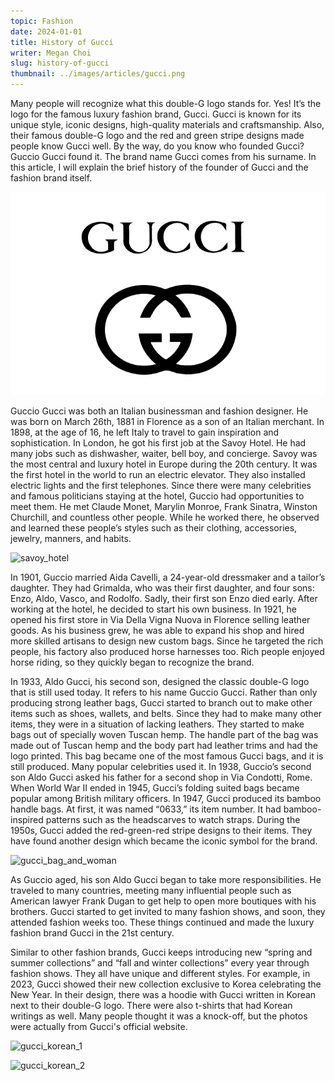 ```yaml
---
topic: Fashion
date: 2024-01-01
title: History of Gucci
writer: Megan Choi
slug: history-of-gucci
thumbnail: ../images/articles/gucci.png
---
```

Many people will recognize what this double-G logo stands for. Yes! It’s the logo for the famous luxury fashion brand, Gucci. Gucci is known for its unique style, iconic designs, high-quality materials and craftsmanship. Also, their famous double-G logo and the red and green stripe designs made people know Gucci well. By the way, do you know who founded Gucci? Guccio Gucci found it. The brand name Gucci comes from his surname. In this article, I will explain the brief history of the founder of Gucci and the fashion brand itself.

![gucci_logo](../images/articles/gucci.png)

Guccio Gucci was both an Italian businessman and fashion designer. He was born on March 26th, 1881 in Florence as a son of an Italian merchant. In 1898, at the age of 16, he left Italy to travel to gain inspiration and sophistication. In London, he got his first job at the Savoy Hotel. He had many jobs such as dishwasher, waiter, bell boy, and concierge. Savoy was the most central and luxury hotel in Europe during the 20th century. It was the first hotel in the world to run an electric elevator. They also installed electric lights and the first telephones. Since there were many celebrities and famous politicians staying at the hotel, Guccio had opportunities to meet them. He met Claude Monet, Marylin Monroe, Frank Sinatra, Winston Churchill, and countless other people. While he worked there, he observed and learned these people’s styles such as their clothing, accessories, jewelry, manners, and habits.

![savoy_hotel](https://i.dailymail.co.uk/i/pix/2015/02/25/260A8C9600000578-2965002-Although_the_famous_plot_has_had_a_number_of_functions_over_the_-a-65_1424860267454.jpg)

In 1901, Guccio married Aida Cavelli, a 24-year-old dressmaker and a tailor’s daughter. They had Grimalda, who was their first daughter, and four sons: Enzo, Aldo, Vasco, and Rodolfo. Sadly, their first son Enzo died early. After working at the hotel, he decided to start his own business. In 1921, he opened his first store in Via Della Vigna Nuova in Florence selling leather goods. As his business grew, he was able to expand his shop and hired more skilled artisans to design new custom bags. Since he targeted the rich people, his factory also produced horse harnesses too. Rich people enjoyed horse riding, so they quickly began to recognize the brand. 

In 1933, Aldo Gucci, his second son, designed the classic double-G logo that is still used today. It refers to his name Guccio Gucci. Rather than only producing strong leather bags, Gucci started to branch out to make other items such as shoes, wallets, and belts. Since they had to make many other items, they were in a situation of lacking leathers. They started to make bags out of specially woven Tuscan hemp. The handle part of the bag was made out of Tuscan hemp and the body part had leather trims and had the logo printed. This bag became one of the most famous Gucci bags, and it is still produced. Many popular celebrities used it. In 1938, Guccio’s second son Aldo Gucci asked his father for a second shop in Via Condotti, Rome. When World War II ended in 1945, Gucci’s folding suited bags became popular among British military officers. In 1947, Gucci produced its bamboo handle bags. At first, it was named “0633,” its item number. It had bamboo-inspired patterns such as the headscarves to watch straps. During the 1950s, Gucci added the red-green-red stripe designs to their items. They have found another design which became the iconic symbol for the brand. 

![gucci_bag_and_woman](../images/articles/gucci_bag_and_woman.png)

As Guccio aged, his son Aldo Gucci began to take more responsibilities. He traveled to many countries, meeting many influential people such as American lawyer Frank Dugan to get help to open more boutiques with his brothers. Gucci started to get invited to many fashion shows, and soon, they attended fashion weeks too. These things continued and made the luxury fashion brand Gucci in the 21st century. 
	
Similar to other fashion brands, Gucci keeps introducing new  “spring and summer collections” and “fall and winter collections” every year through fashion shows. They all have unique and different styles. For example, in 2023, Gucci showed their new collection exclusive to Korea celebrating the New Year. In their design, there was a hoodie with Gucci written in Korean next to their double-G logo. There were also t-shirts that had Korean writings as well. Many people thought it was a knock-off, but the photos were actually from Gucci's official website.

![gucci_korean_1](https://www.allkpop.com/upload/2023/01/content/051150/web_data/allkpop_1672937620_untitled-1.jpg)

![gucci_korean_2](https://www.allkpop.com/upload/2023/01/content/051209/1672938541-image.png)